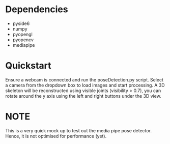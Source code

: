 # Dependencies
- pyside6
- numpy
- pyopengl
- pyopencv
- mediapipe

# Quickstart
Ensure a webcam is connected and run the poseDetection.py script. Select a camera from the dropdown box to load images and start processing.
A 3D skeleton will be reconstructed using visible joints (visibility > 0.7), you can rotate around the y axis using the left and right buttons under the 3D view.

# NOTE
This  is a very quick mock up to test out the media pipe pose detector. Hence, it is not optimised for performance (yet).